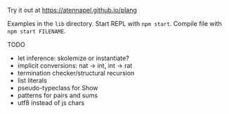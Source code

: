 Try it out at https://atennapel.github.io/plang

Examples in the `lib` directory.
Start REPL with `npm start`.
Compile file with `npm start FILENAME`.

TODO
- let inference: skolemize or instantiate?
- implicit conversions: nat -> int, int -> rat
- termination checker/structural recursion
- list literals
- pseudo-typeclass for Show
- patterns for pairs and sums
- utf8 instead of js chars
